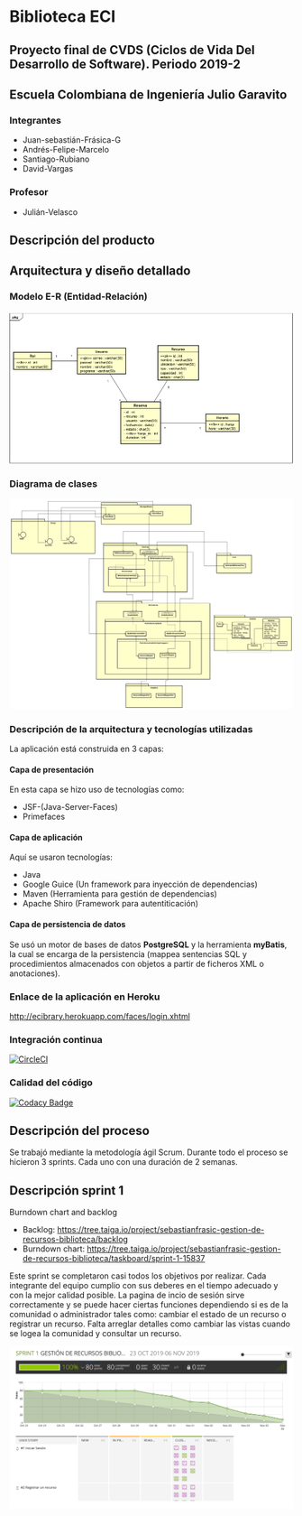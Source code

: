 # Biblioteca ECI
## Proyecto final de CVDS (Ciclos de Vida Del Desarrollo de Software). Periodo 2019-2
## Escuela Colombiana de Ingeniería Julio Garavito

### Integrantes

+  Juan-sebastián-Frásica-G
+  Andrés-Felipe-Marcelo
+  Santiago-Rubiano
+  David-Vargas

### Profesor
+ Julián-Velasco

## Descripción del producto

## Arquitectura y diseño detallado

### Modelo E-R (Entidad-Relación)
![ER](https://github.com/CVDS-ECI/ECI-Biblioteca/blob/master/img/EntidadRelacion.png)

### Diagrama de clases
![Diagrama-de-clases-sprint-1-y-2](https://github.com/CVDS-ECI/ECI-Biblioteca/blob/master/img/Diagrama_de_clases.png)

### Descripción de la arquitectura y tecnologías utilizadas
La aplicación está construida en 3 capas:

#### Capa de presentación
En esta capa se hizo uso de tecnologías como:
+  JSF-(Java-Server-Faces)
+  Primefaces

#### Capa de aplicación
Aquí se usaron tecnologías:
+  Java
+  Google Guice (Un framework para inyección de dependencias)
+  Maven (Herramienta para gestión de dependencias)
+  Apache Shiro (Framework para autentiticación)

#### Capa de persistencia de datos
Se usó un motor de bases de datos **PostgreSQL** y la herramienta **myBatis**, la cual se encarga de la persistencia (mappea sentencias SQL y procedimientos almacenados con objetos a partir de ficheros XML o anotaciones).

### Enlace de la aplicación en Heroku
http://ecibrary.herokuapp.com/faces/login.xhtml

### Integración continua
[![CircleCI](https://circleci.com/gh/CVDS-ECI/ECI-Biblioteca.svg?style=svg)](https://circleci.com/gh/CVDS-ECI/ECI-Biblioteca)

### Calidad del código
[![Codacy Badge](https://api.codacy.com/project/badge/Grade/64ad0e4484824d6ab2794f5535063e6f)](https://www.codacy.com/manual/sebastianfrasic/ECI-Biblioteca?utm_source=github.com&amp;utm_medium=referral&amp;utm_content=CVDS-ECI/ECI-Biblioteca&amp;utm_campaign=Badge_Grade)

## Descripción del proceso
Se trabajó mediante la metodología ágil Scrum. Durante todo el proceso se hicieron 3 sprints. Cada uno con una duración de 2 semanas.

## Descripción sprint 1

Burndown chart and backlog

+  Backlog: https://tree.taiga.io/project/sebastianfrasic-gestion-de-recursos-biblioteca/backlog
+  Burndown chart: https://tree.taiga.io/project/sebastianfrasic-gestion-de-recursos-biblioteca/taskboard/sprint-1-15837

Este sprint se completaron casi todos los objetivos por realizar. Cada integrante del equipo cumplio con sus deberes en el tiempo adecuado y con la mejor calidad posible. La pagina de incio de sesión sirve correctamente y se puede hacer ciertas funciones dependiendo si es de la comunidad o administrador tales como: cambiar el estado de un recurso o registrar un recurso. Falta arreglar detalles como cambiar las vistas cuando se logea la comunidad y consultar un recurso. 

![Burndown chart and backlog sprint 1](https://github.com/CVDS-ECI/ECI-Biblioteca/blob/master/img/BURNDOWN%20CHART%20AND%20BACKLOG%20SPRINT%201.png)


